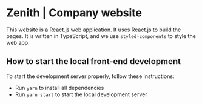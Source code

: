 # Zenith | Company website

This website is a React.js web application. It uses React.js to build the pages. It is written in TypeScript, and we use `styled-components` to style the web app.

## How to start the local front-end development

To start the development server properly, follow these instructions:

-   Run `yarn` to install all dependencies
-   Run `yarn start` to start the local development server
